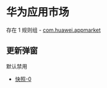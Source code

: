 # 华为应用市场

存在 1 规则组 - [com.huawei.appmarket](/src/apps/com.huawei.appmarket.ts)

## 更新弹窗

默认禁用

- [快照-0](https://i.gkd.li/import/13228520)
